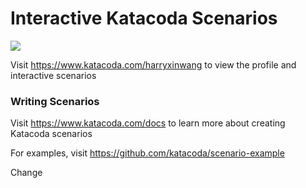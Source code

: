 # Interactive Katacoda Scenarios

[![](http://shields.katacoda.com/katacoda/harryxinwang/count.svg)](https://www.katacoda.com/harryxinwang "Get your profile on Katacoda.com")

Visit https://www.katacoda.com/harryxinwang to view the profile and interactive scenarios

### Writing Scenarios
Visit https://www.katacoda.com/docs to learn more about creating Katacoda scenarios

For examples, visit https://github.com/katacoda/scenario-example

Change
